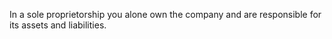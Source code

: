 In a sole proprietorship you alone own the company and are responsible for its assets and liabilities.
